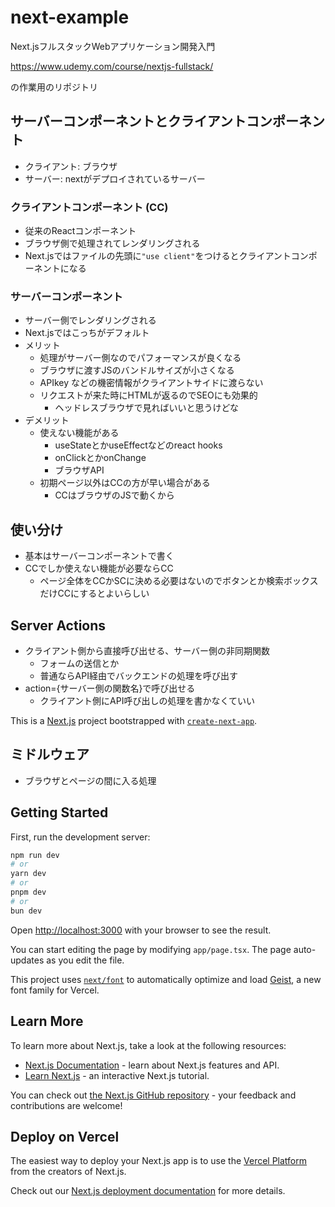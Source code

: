 # next-example

Next.jsフルスタックWebアプリケーション開発入門

https://www.udemy.com/course/nextjs-fullstack/

の作業用のリポジトリ

## サーバーコンポーネントとクライアントコンポーネント

- クライアント: ブラウザ
- サーバー: nextがデプロイされているサーバー

### クライアントコンポーネント (CC)

- 従来のReactコンポーネント
- ブラウザ側で処理されてレンダリングされる
- Next.jsではファイルの先頭に`"use client"`をつけるとクライアントコンポーネントになる

### サーバーコンポーネント

- サーバー側でレンダリングされる
- Next.jsではこっちがデフォルト
- メリット
  - 処理がサーバー側なのでパフォーマンスが良くなる
  - ブラウザに渡すJSのバンドルサイズが小さくなる
  - APIkey などの機密情報がクライアントサイドに渡らない
  - リクエストが来た時にHTMLが返るのでSEOにも効果的
    - ヘッドレスブラウザで見ればいいと思うけどな
- デメリット
  - 使えない機能がある
    - useStateとかuseEffectなどのreact hooks
    - onClickとかonChange
    - ブラウザAPI
  - 初期ページ以外はCCの方が早い場合がある
    - CCはブラウザのJSで動くから

## 使い分け

- 基本はサーバーコンポーネントで書く
- CCでしか使えない機能が必要ならCC
  - ページ全体をCCかSCに決める必要はないのでボタンとか検索ボックスだけCCにするとよいらしい

## Server Actions

- クライアント側から直接呼び出せる、サーバー側の非同期関数
  - フォームの送信とか
  - 普通ならAPI経由でバックエンドの処理を呼び出す
- action={サーバー側の関数名}で呼び出せる
  - クライアント側にAPI呼び出しの処理を書かなくていい

This is a [Next.js](https://nextjs.org) project bootstrapped with [`create-next-app`](https://nextjs.org/docs/app/api-reference/cli/create-next-app).

## ミドルウェア

- ブラウザとページの間に入る処理

## Getting Started

First, run the development server:

```bash
npm run dev
# or
yarn dev
# or
pnpm dev
# or
bun dev
```

Open [http://localhost:3000](http://localhost:3000) with your browser to see the result.

You can start editing the page by modifying `app/page.tsx`. The page auto-updates as you edit the file.

This project uses [`next/font`](https://nextjs.org/docs/app/building-your-application/optimizing/fonts) to automatically optimize and load [Geist](https://vercel.com/font), a new font family for Vercel.

## Learn More

To learn more about Next.js, take a look at the following resources:

- [Next.js Documentation](https://nextjs.org/docs) - learn about Next.js features and API.
- [Learn Next.js](https://nextjs.org/learn) - an interactive Next.js tutorial.

You can check out [the Next.js GitHub repository](https://github.com/vercel/next.js) - your feedback and contributions are welcome!

## Deploy on Vercel

The easiest way to deploy your Next.js app is to use the [Vercel Platform](https://vercel.com/new?utm_medium=default-template&filter=next.js&utm_source=create-next-app&utm_campaign=create-next-app-readme) from the creators of Next.js.

Check out our [Next.js deployment documentation](https://nextjs.org/docs/app/building-your-application/deploying) for more details.
